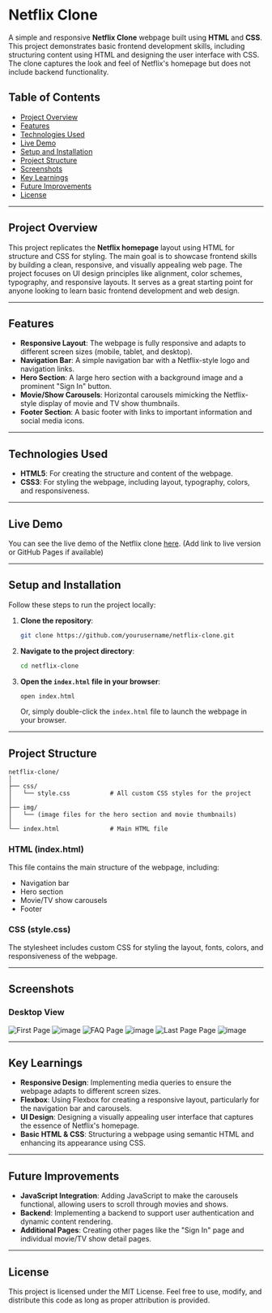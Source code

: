 # Netflix Clone

A simple and responsive **Netflix Clone** webpage built using **HTML** and **CSS**. This project demonstrates basic frontend development skills, including structuring content using HTML and designing the user interface with CSS. The clone captures the look and feel of Netflix's homepage but does not include backend functionality.

## Table of Contents
- [Project Overview](#project-overview)
- [Features](#features)
- [Technologies Used](#technologies-used)
- [Live Demo](#live-demo)
- [Setup and Installation](#setup-and-installation)
- [Project Structure](#project-structure)
- [Screenshots](#screenshots)
- [Key Learnings](#key-learnings)
- [Future Improvements](#future-improvements)
- [License](#license)

---

## Project Overview

This project replicates the **Netflix homepage** layout using HTML for structure and CSS for styling. The main goal is to showcase frontend skills by building a clean, responsive, and visually appealing web page. The project focuses on UI design principles like alignment, color schemes, typography, and responsive layouts. It serves as a great starting point for anyone looking to learn basic frontend development and web design.

---

## Features

- **Responsive Layout**: The webpage is fully responsive and adapts to different screen sizes (mobile, tablet, and desktop).
- **Navigation Bar**: A simple navigation bar with a Netflix-style logo and navigation links.
- **Hero Section**: A large hero section with a background image and a prominent "Sign In" button.
- **Movie/Show Carousels**: Horizontal carousels mimicking the Netflix-style display of movie and TV show thumbnails.
- **Footer Section**: A basic footer with links to important information and social media icons.

---

## Technologies Used

- **HTML5**: For creating the structure and content of the webpage.
- **CSS3**: For styling the webpage, including layout, typography, colors, and responsiveness.

---

## Live Demo

You can see the live demo of the Netflix clone [here](#). (Add link to live version or GitHub Pages if available)

---

## Setup and Installation

Follow these steps to run the project locally:

1. **Clone the repository**:
    ```bash
    git clone https://github.com/yourusername/netflix-clone.git
    ```

2. **Navigate to the project directory**:
    ```bash
    cd netflix-clone
    ```

3. **Open the `index.html` file in your browser**:
    ```bash
    open index.html
    ```
    Or, simply double-click the `index.html` file to launch the webpage in your browser.

---

## Project Structure

```
netflix-clone/
│
├── css/
│   └── style.css           # All custom CSS styles for the project
│
├── img/
│   └── (image files for the hero section and movie thumbnails)
│
└── index.html              # Main HTML file
```

### HTML (index.html)
This file contains the main structure of the webpage, including:
- Navigation bar
- Hero section
- Movie/TV show carousels
- Footer

### CSS (style.css)
The stylesheet includes custom CSS for styling the layout, fonts, colors, and responsiveness of the webpage.

---

## Screenshots

### Desktop View

![First Page](#) ![image](https://github.com/user-attachments/assets/6222ae21-13c7-48b3-a055-9a08bfe4096b)
![FAQ Page](#) ![image](https://github.com/user-attachments/assets/8f55547f-3ff8-45cd-bd92-a3a89336b758)
![Last Page Page](#) ![image](https://github.com/user-attachments/assets/846fec1d-73a2-4eb5-af68-9433d70eeac3)
  
---

## Key Learnings

- **Responsive Design**: Implementing media queries to ensure the webpage adapts to different screen sizes.
- **Flexbox**: Using Flexbox for creating a responsive layout, particularly for the navigation bar and carousels.
- **UI Design**: Designing a visually appealing user interface that captures the essence of Netflix's homepage.
- **Basic HTML & CSS**: Structuring a webpage using semantic HTML and enhancing its appearance using CSS.

---

## Future Improvements

- **JavaScript Integration**: Adding JavaScript to make the carousels functional, allowing users to scroll through movies and shows.
- **Backend**: Implementing a backend to support user authentication and dynamic content rendering.
- **Additional Pages**: Creating other pages like the "Sign In" page and individual movie/TV show detail pages.

---

## License

This project is licensed under the MIT License. Feel free to use, modify, and distribute this code as long as proper attribution is provided.

